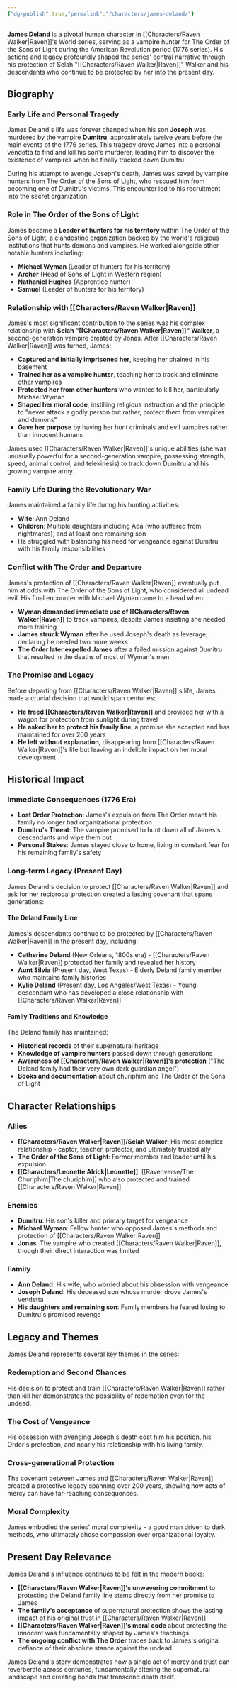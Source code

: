 ```yaml
---
{"dg-publish":true,"permalink":"/characters/james-deland/"}
---
```




**James Deland** is a pivotal human character in [[Characters/Raven Walker\|Raven]]'s World series, serving as a vampire hunter for The Order of the Sons of Light during the American Revolution period (1776 series). His actions and legacy profoundly shaped the series' central narrative through his protection of Selah "[[Characters/Raven Walker\|Raven]]" Walker and his descendants who continue to be protected by her into the present day.

## Biography

### Early Life and Personal Tragedy

James Deland's life was forever changed when his son **Joseph** was murdered by the vampire **Dumitru**, approximately twelve years before the main events of the 1776 series. This tragedy drove James into a personal vendetta to find and kill his son's murderer, leading him to discover the existence of vampires when he finally tracked down Dumitru.

During his attempt to avenge Joseph's death, James was saved by vampire hunters from The Order of the Sons of Light, who rescued him from becoming one of Dumitru's victims. This encounter led to his recruitment into the secret organization.

### Role in The Order of the Sons of Light

James became a **Leader of hunters for his territory** within The Order of the Sons of Light, a clandestine organization backed by the world's religious institutions that hunts demons and vampires. He worked alongside other notable hunters including:

- **Michael Wyman** (Leader of hunters for his territory)
- **Archer** (Head of Sons of Light in Western region)
- **Nathaniel Hughes** (Apprentice hunter)
- **Samuel** (Leader of hunters for his territory)

### Relationship with [[Characters/Raven Walker\|Raven]]

James's most significant contribution to the series was his complex relationship with **Selah "[[Characters/Raven Walker\|Raven]]" Walker**, a second-generation vampire created by Jonas. After [[Characters/Raven Walker\|Raven]] was turned, James:

- **Captured and initially imprisoned her**, keeping her chained in his basement
- **Trained her as a vampire hunter**, teaching her to track and eliminate other vampires
- **Protected her from other hunters** who wanted to kill her, particularly Michael Wyman
- **Shaped her moral code**, instilling religious instruction and the principle to "never attack a godly person but rather, protect them from vampires and demons"
- **Gave her purpose** by having her hunt criminals and evil vampires rather than innocent humans

James used [[Characters/Raven Walker\|Raven]]'s unique abilities (she was unusually powerful for a second-generation vampire, possessing strength, speed, animal control, and telekinesis) to track down Dumitru and his growing vampire army.

### Family Life During the Revolutionary War

James maintained a family life during his hunting activities:

- **Wife**: Ann Deland
- **Children**: Multiple daughters including Ada (who suffered from nightmares), and at least one remaining son
- He struggled with balancing his need for vengeance against Dumitru with his family responsibilities

### Conflict with The Order and Departure

James's protection of [[Characters/Raven Walker\|Raven]] eventually put him at odds with The Order of the Sons of Light, who considered all undead evil. His final encounter with Michael Wyman came to a head when:

- **Wyman demanded immediate use of [[Characters/Raven Walker\|Raven]]** to track vampires, despite James insisting she needed more training
- **James struck Wyman** after he used Joseph's death as leverage, declaring he needed two more weeks
- **The Order later expelled James** after a failed mission against Dumitru that resulted in the deaths of most of Wyman's men

### The Promise and Legacy

Before departing from [[Characters/Raven Walker\|Raven]]'s life, James made a crucial decision that would span centuries:

- **He freed [[Characters/Raven Walker\|Raven]]** and provided her with a wagon for protection from sunlight during travel
- **He asked her to protect his family line**, a promise she accepted and has maintained for over 200 years
- **He left without explanation**, disappearing from [[Characters/Raven Walker\|Raven]]'s life but leaving an indelible impact on her moral development

## Historical Impact

### Immediate Consequences (1776 Era)

- **Lost Order Protection**: James's expulsion from The Order meant his family no longer had organizational protection
- **Dumitru's Threat**: The vampire promised to hunt down all of James's descendants and wipe them out
- **Personal Stakes**: James stayed close to home, living in constant fear for his remaining family's safety

### Long-term Legacy (Present Day)

James Deland's decision to protect [[Characters/Raven Walker\|Raven]] and ask for her reciprocal protection created a lasting covenant that spans generations:

#### The Deland Family Line

James's descendants continue to be protected by [[Characters/Raven Walker\|Raven]] in the present day, including:

- **Catherine Deland** (New Orleans, 1800s era) - [[Characters/Raven Walker\|Raven]] protected her family and revealed her history
- **Aunt Silvia** (Present day, West Texas) - Elderly Deland family member who maintains family histories
- **Kylie Deland** (Present day, Los Angeles/West Texas) - Young descendant who has developed a close relationship with [[Characters/Raven Walker\|Raven]]

#### Family Traditions and Knowledge

The Deland family has maintained:

- **Historical records** of their supernatural heritage
- **Knowledge of vampire hunters** passed down through generations
- **Awareness of [[Characters/Raven Walker\|Raven]]'s protection** ("The Deland family had their very own dark guardian angel")
- **Books and documentation** about churiphim and The Order of the Sons of Light

## Character Relationships

### Allies

- **[[Characters/Raven Walker\|Raven]]/Selah Walker**: His most complex relationship - captor, teacher, protector, and ultimately trusted ally
- **The Order of the Sons of Light**: Former member and leader until his expulsion
- **[[Characters/Leonette Alrick\|Leonette]]**: [[Ravenverse/The Churiphim\|The churiphim]] who also protected and trained [[Characters/Raven Walker\|Raven]]

### Enemies

- **Dumitru**: His son's killer and primary target for vengeance
- **Michael Wyman**: Fellow hunter who opposed James's methods and protection of [[Characters/Raven Walker\|Raven]]
- **Jonas**: The vampire who created [[Characters/Raven Walker\|Raven]], though their direct interaction was limited

### Family

- **Ann Deland**: His wife, who worried about his obsession with vengeance
- **Joseph Deland**: His deceased son whose murder drove James's vendetta
- **His daughters and remaining son**: Family members he feared losing to Dumitru's promised revenge

## Legacy and Themes

James Deland represents several key themes in the series:

### Redemption and Second Chances

His decision to protect and train [[Characters/Raven Walker\|Raven]] rather than kill her demonstrates the possibility of redemption even for the undead.

### The Cost of Vengeance

His obsession with avenging Joseph's death cost him his position, his Order's protection, and nearly his relationship with his living family.

### Cross-generational Protection

The covenant between James and [[Characters/Raven Walker\|Raven]] created a protective legacy spanning over 200 years, showing how acts of mercy can have far-reaching consequences.

### Moral Complexity

James embodied the series' moral complexity - a good man driven to dark methods, who ultimately chose compassion over organizational loyalty.

## Present Day Relevance

James Deland's influence continues to be felt in the modern books:

- **[[Characters/Raven Walker\|Raven]]'s unwavering commitment** to protecting the Deland family line stems directly from her promise to James
- **The family's acceptance** of supernatural protection shows the lasting impact of his original trust in [[Characters/Raven Walker\|Raven]]
- **[[Characters/Raven Walker\|Raven]]'s moral code** about protecting the innocent was fundamentally shaped by James's teachings
- **The ongoing conflict with The Order** traces back to James's original defiance of their absolute stance against the undead

James Deland's story demonstrates how a single act of mercy and trust can reverberate across centuries, fundamentally altering the supernatural landscape and creating bonds that transcend death itself.